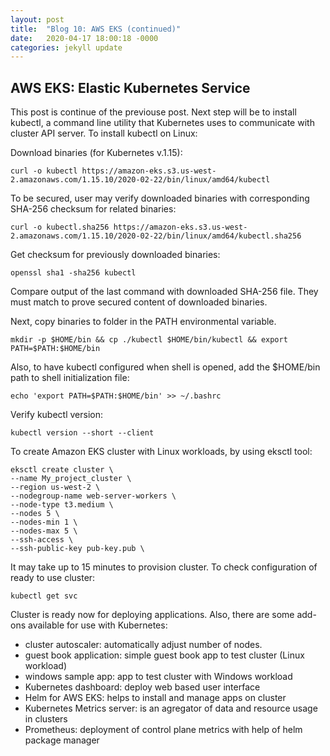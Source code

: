 ```yaml
---
layout: post
title:  "Blog 10: AWS EKS (continued)"
date:   2020-04-17 18:00:18 -0000
categories: jekyll update
---
```


<h2>AWS EKS: Elastic Kubernetes Service</h2>

This post is continue of the previouse post.
Next step will be to install kubectl, a command line utility that Kubernetes uses to communicate with cluster API server. To install kubectl on Linux:

Download binaries (for Kubernetes v.1.15):

    curl -o kubectl https://amazon-eks.s3.us-west-2.amazonaws.com/1.15.10/2020-02-22/bin/linux/amd64/kubectl

To be secured, user may verify downloaded binaries with corresponding SHA-256 checksum for related binaries:

    curl -o kubectl.sha256 https://amazon-eks.s3.us-west-2.amazonaws.com/1.15.10/2020-02-22/bin/linux/amd64/kubectl.sha256

Get checksum for previously downloaded binaries:

    openssl sha1 -sha256 kubectl

Compare output of the last command with downloaded SHA-256 file. They must match to prove secured content of downloaded binaries.

Next, copy binaries to folder in the PATH environmental variable.

    mkdir -p $HOME/bin && cp ./kubectl $HOME/bin/kubectl && export PATH=$PATH:$HOME/bin

Also, to have kubectl configured when shell is opened, add the $HOME/bin path to shell initialization file:

    echo 'export PATH=$PATH:$HOME/bin' >> ~/.bashrc

Verify kubectl version:

    kubectl version --short --client

To create Amazon EKS cluster with Linux workloads, by using eksctl tool:

    eksctl create cluster \
    --name My_project_cluster \
    --region us-west-2 \
    --nodegroup-name web-server-workers \
    --node-type t3.medium \
    --nodes 5 \
    --nodes-min 1 \
    --nodes-max 5 \
    --ssh-access \
    --ssh-public-key pub-key.pub \

It may take up to 15 minutes to provision cluster. To check configuration of ready to use cluster:

    kubectl get svc

Cluster is ready now for deploying applications. Also, there are some add-ons available for use with Kubernetes:

  - cluster autoscaler: automatically adjust number of nodes.
  - guest book application: simple guest book app to test cluster (Linux workload)
  - windows sample app: app to test cluster with Windows workload
  - Kubernetes dashboard: deploy web based user interface
  - Helm for AWS EKS: helps to install and manage apps on cluster
  - Kubernetes Metrics server: is an agregator of data and resource usage in clusters
  - Prometheus: deployment of control plane metrics with help of helm package manager



[jekyll-docs]: https://jekyllrb.com/docs/home
[jekyll-gh]:   https://github.com/jekyll/jekyll
[jekyll-talk]: https://talk.jekyllrb.com/
